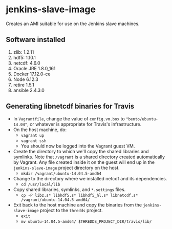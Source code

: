 # jenkins-slave-image

Creates an AMI suitable for use on the Jenkins slave machines.

## Software installed

1. zlib: 1.2.11
1. hdf5: 1.10.1
1. netcdf: 4.6.0
1. Oracle JRE 1.8.0_161
1. Docker 17.12.0-ce
1. Node 6.12.3
1. retire 1.5.1
1. ansible 2.4.3.0

## Generating libnetcdf binaries for Travis

* In `Vagrantfile`, change the value of `config.vm.box` to `"bento/ubuntu-14.04"`, or whatever is appropriate for
Travis's infrastructure.
* On the host machine, do:
    * `vagrant up`
    * `vagrant ssh`
    * You should now be logged into the Vagrant guest VM.
* Create the directory to which we'll copy the shared libraries and symlinks. Note that `/vagrant` is a shared
directory created automatically by Vagrant. Any file created inside it on the guest will end up in the
`jenkins-slave-image` project directory on the host.
    * `mkdir /vagrant/ubuntu-14.04.5-amd64`
* Change to the directory where we installed netcdf and its dependencies.
    * `cd /usr/local/lib`
* Copy shared libraries, symlinks, and `*.settings` files.
    * `cp -P libz.s* libhdf5.s* libhdf5_hl.s* libnetcdf.s* /vagrant/ubuntu-14.04.5-amd64/`
* Exit back to the host machine and copy the binaries from the `jenkins-slave-image` project to the `thredds` project.
    * `exit`
    * `mv ubuntu-14.04.5-amd64/ $THREDDS_PROJECT_DIR/travis/lib/`
